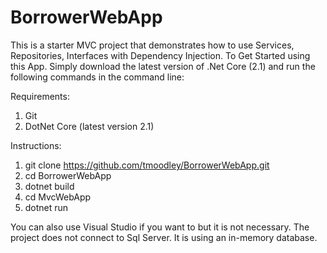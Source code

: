 # BorrowerWebApp
This is a starter MVC project that demonstrates how to use Services, Repositories, Interfaces with Dependency Injection.
To Get Started using this App.  Simply download the latest version of .Net Core (2.1) and run the following commands in the command line:

Requirements:
1.  Git
2.  DotNet Core (latest version 2.1)

Instructions:

1.  git clone https://github.com/tmoodley/BorrowerWebApp.git
2.  cd BorrowerWebApp
3.  dotnet build
4.  cd MvcWebApp
5.  dotnet run

You can also use Visual Studio if you want to but it is not necessary.  The project does not connect to Sql Server.  It is using an in-memory database.


